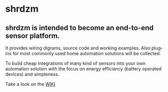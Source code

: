 # shrdzm

## shrdzm is intended to become an end-to-end sensor platform.
It provides wiring digrams, source code and working examples.
Also plug-ins for most commonly used home automation solutions will be collected.

To build cheap integrations of many kind of sensors into your own automation solution with the focus on energy efficiancy (battery operated devices) and simpleness.

Take a look on the [WIKI](https://github.com/saghonfly/shrdzm/wiki)
